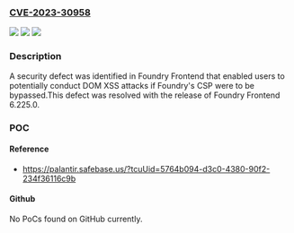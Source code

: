 ### [CVE-2023-30958](https://cve.mitre.org/cgi-bin/cvename.cgi?name=CVE-2023-30958)
![](https://img.shields.io/static/v1?label=Product&message=com.palantir.foundry%3Afoundry-frontend&color=blue)
![](https://img.shields.io/static/v1?label=Version&message=*%3C%206.225.0%20&color=brighgreen)
![](https://img.shields.io/static/v1?label=Vulnerability&message=The%20product%20does%20not%20neutralize%20or%20incorrectly%20neutralizes%20%22javascript%3A%22%20or%20other%20URIs%20from%20dangerous%20attributes%20within%20tags%2C%20such%20as%20onmouseover%2C%20onload%2C%20onerror%2C%20or%20style.&color=brighgreen)

### Description

A security defect was identified in Foundry Frontend that enabled users to potentially conduct DOM XSS attacks if Foundry's CSP were to be bypassed.This defect was resolved with the release of Foundry Frontend 6.225.0.

### POC

#### Reference
- https://palantir.safebase.us/?tcuUid=5764b094-d3c0-4380-90f2-234f36116c9b

#### Github
No PoCs found on GitHub currently.

